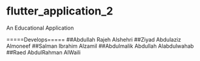 # flutter_application_2

An Educational Application 


=====Develops=====
##Abdullah Rajeh Alshehri
##Ziyad Abdulaziz Almoneef
##Salman Ibrahim Alzamil
##Abdulmalik Abdullah Alabdulwahab
##Raed AbdulRahman AlWaili

